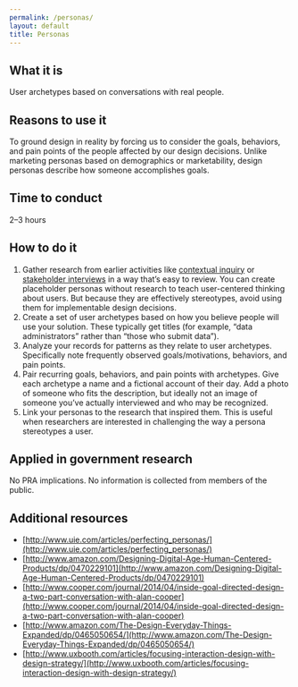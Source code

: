 ```yaml
---
permalink: /personas/
layout: default
title: Personas
---
```


## What it is

User archetypes based on conversations with real people.

## Reasons to use it

To ground design in reality by forcing us to consider the goals, behaviors, and pain points of the people affected by our design decisions. Unlike marketing personas based on demographics or marketability, design personas describe how someone accomplishes goals.

## Time to conduct

2–3 hours

## How to do it

1. Gather research from earlier activities like [contextual inquiry](../contextual-inquiry/) or [stakeholder interviews](../stakeholder-and-user-interviews) in a way that’s easy to review. You can create placeholder personas without research to teach user-centered thinking about users. But because they are effectively stereotypes, avoid using them for implementable design decisions.
2. Create a set of user archetypes based on how you believe people will use your solution. These typically get titles  (for example, “data administrators” rather than “those who submit data”).
3. Analyze your records for patterns as they relate to user archetypes. Specifically note frequently observed goals/motivations, behaviors, and pain points.
4. Pair recurring goals, behaviors, and pain points with archetypes. Give each archetype a name and a fictional account of their day. Add a photo of someone who fits the description, but ideally not an image of someone you’ve actually interviewed and who may be recognized.
5. Link your personas to the research that inspired them. This is useful when researchers are interested in challenging the way a persona stereotypes a user.

## Applied in government research

No PRA implications. No information is collected from members of the public.

## Additional resources

* [http://www.uie.com/articles/perfecting_personas/](http://www.uie.com/articles/perfecting_personas/)
* [http://www.amazon.com/Designing-Digital-Age-Human-Centered-Products/dp/0470229101](http://www.amazon.com/Designing-Digital-Age-Human-Centered-Products/dp/0470229101)
* [http://www.cooper.com/journal/2014/04/inside-goal-directed-design-a-two-part-conversation-with-alan-cooper](http://www.cooper.com/journal/2014/04/inside-goal-directed-design-a-two-part-conversation-with-alan-cooper)
* [http://www.amazon.com/The-Design-Everyday-Things-Expanded/dp/0465050654/](http://www.amazon.com/The-Design-Everyday-Things-Expanded/dp/0465050654/)
* [http://www.uxbooth.com/articles/focusing-interaction-design-with-design-strategy/](http://www.uxbooth.com/articles/focusing-interaction-design-with-design-strategy/)
